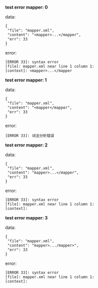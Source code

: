 **test error mapper: 0**

data:
```
{
 "file": "mapper.xml",
 "content": "<mapper>...</mapper",
 "err": 33
}
```
error:
```
[ERROR 33]: syntax error
[file]: mapper.xml near line 1 column 1:
[context]: <mapper>...</mapper
```
**test error mapper: 1**

data:
```
{
 "file": "mapper.xml",
 "content": "<mapper</mapper",
 "err": 33
}
```
error:
```
[ERROR 33]: 词法分析错误
```
**test error mapper: 2**

data:
```
{
 "file": "mapper.xml",
 "content": "mapper>...</mapper",
 "err": 33
}
```
error:
```
[ERROR 33]: syntax error
[file]: mapper.xml near line 1 column 1:
[context]: 
```
**test error mapper: 3**

data:
```
{
 "file": "mapper.xml",
 "content": "mapper>.../mapper>",
 "err": 33
}
```
error:
```
[ERROR 33]: syntax error
[file]: mapper.xml near line 1 column 1:
[context]: 
```
